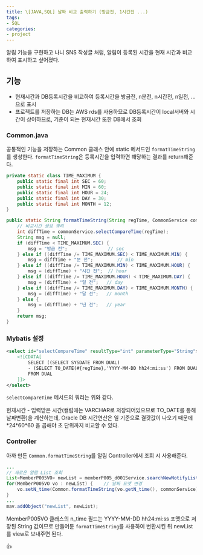 ```yaml
---
title: \[JAVA,SQL] 날짜 비교 출력하기 (방금전, 1시간전 ...)
tags:
- SQL
categories:
- project
---
```


알림 기능을 구현하고 나니 SNS 작성글 처럼, 알림이 등록된 시간을 현재 시간과 비교하여 표시하고 싶어졌다.

## 기능

* 현재시간과 DB등록시간을 비교하여 등록시간을 방금전, n분전, n시간전, n일전, ... 으로 표시
* 프로젝트를 저장하는 DB는 AWS rds를 사용하므로 DB등록시간이 local서버와 시간이 상이하므로, 기준이 되는 현재시간 또한 DB에서 조회


### Common.java

공통적인 기능을 저장하는 Common 클래스 안에 static 메서드인 `formatTimeString`를 생성한다.
`formatTimeString`은 등록시간을 입력하면 해당하는 결과를 return해준다.

```java
private static class TIME_MAXIMUM {
	public static final int SEC = 60;
	public static final int MIN = 60;
	public static final int HOUR = 24;
	public static final int DAY = 30;
	public static final int MONTH = 12;
}

public static String formatTimeString(String regTime, CommonService commonService) {
	// 비교시간 생성 쿼리
	int diffTime = commonService.selectCompareTime(regTime);
	String msg = null;
	if (diffTime < TIME_MAXIMUM.SEC) {
		msg = "방금 전"; 				// sec
	} else if ((diffTime /= TIME_MAXIMUM.SEC) < TIME_MAXIMUM.MIN) {
		msg = diffTime + "분 전"; 		// min
	} else if ((diffTime /= TIME_MAXIMUM.MIN) < TIME_MAXIMUM.HOUR) {
		msg = (diffTime) + "시간 전"; 	// hour
	} else if ((diffTime /= TIME_MAXIMUM.HOUR) < TIME_MAXIMUM.DAY) {
		msg = (diffTime) + "일 전"; 	// day
	} else if ((diffTime /= TIME_MAXIMUM.DAY) < TIME_MAXIMUM.MONTH) {
		msg = (diffTime) + "달 전"; 	// month
	} else {
		msg = (diffTime) + "년 전"; 	// year
	}
	return msg;
}

```

### Mybatis 설정

```xml
<select id="selectCompareTime" resultType="int" parameterType="String">
	<![CDATA[
		SELECT ((SELECT SYSDATE FROM DUAL) 
		- (SELECT TO_DATE(#{regTime},'YYYY-MM-DD hh24:mi:ss') FROM DUAL ))*24*60*60
		FROM DUAL
	]]>
</select>
```

`selectCompareTime` 메서드의 쿼리는 위와 같다.

현재시간 - 입력받은 시간(컬럼에는 VARCHAR로 저장되어있으므로 TO_DATE를 통해 날짜변환)을 계산하는데,
Oracle DB 시간연산은 일 기준으로 결괏값이 나오기 때문에 \*24\*60\*60 을 곱해야 초 단위까지 비교할 수 있다.

### Controller

아까 만든 `Common.formatTimeString`를 알림 Controller에서 조회 시 사용해준다.

```java
...
// 새로운 알람 List 조회
List<MemberP005VO> newList = memberP005_d001Service.searchNewNotifyList(m_id);
for(MemberP005VO vo : newList) {	// 날짜 포맷 변경
	vo.setN_time(Common.formatTimeString(vo.getN_time(), commonService));
}
...
mav.addObject("newList", newList);
```

MemberP005VO 클래스의 n_time 필드는 YYYY-MM-DD hh24:mi:ss 포맷으로 저장된 String 값이므로
만들어둔 `formatTimeString`를 사용하여 변환시킨 뒤 newList를 view로 보내주면 된다.

👍